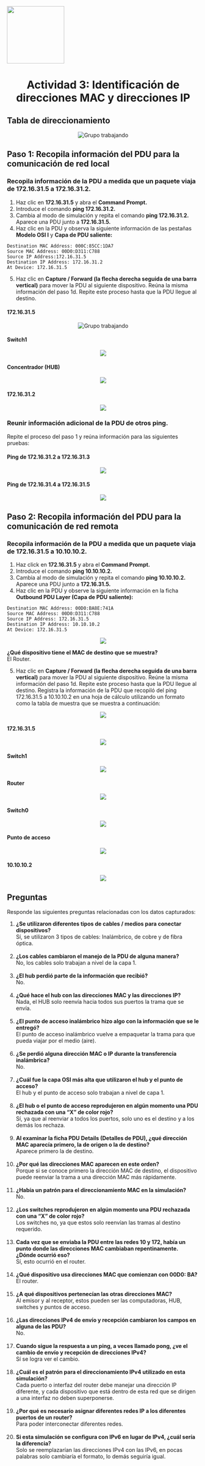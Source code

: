 <p align="left">
  <img src="https://semanadelcannabis.cayetano.edu.pe/assets/img/logo-upch.png" width="150">
  <h1 align="center">Actividad 3: Identificación de direcciones MAC y direcciones IP</h1>
</p>

## Tabla de direccionamiento
<p align= "center">
  <img src="https://github.com/EdwinJaraOFC/CDRGrupo5/assets/150296803/23c23cb3-7020-4f17-9505-127808b42830" alt="Grupo trabajando"  />
</p>

## Paso 1: Recopila información del PDU para la comunicación de red local

### Recopila información de la PDU a medida que un paquete viaja de 172.16.31.5 a 172.16.31.2.

1. Haz clic en **172.16.31.5** y abra el **Command Prompt.**
2. Introduce el comando **ping 172.16.31.2.**
3. Cambia al modo de simulación y repita el comando **ping 172.16.31.2.** Aparece una PDU junto a **172.16.31.5.**
4. Haz clic en la PDU y observa la siguiente información de las pestañas **Modelo OSI I** y **Capa de PDU saliente:**
```
Destination MAC Address: 000C:85CC:1DA7
Source MAC Address: 00D0:D311:C788
Source IP Address:172.16.31.5
Destination IP Address: 172.16.31.2
At Device: 172.16.31.5
```
5. Haz clic en **Capture / Forward (la flecha derecha seguida de una barra vertical)** para mover la PDU al siguiente dispositivo. Reúna la misma información del paso 1d. Repite este proceso hasta que la PDU llegue al destino.

#### 172.16.31.5
<p align= "center">
  <img src="https://github.com/EdwinJaraOFC/CDRGrupo5/assets/150296803/ab6ec817-847c-41cd-8662-b5233495fb69" alt="Grupo trabajando" />
</p>

#### Switch1
<p align= "center">
  <img src="https://github.com/EdwinJaraOFC/CDRGrupo5/assets/150296803/ecf3dc79-6835-432b-8093-5bd62fd9c039">
</p>

#### Concentrador (HUB)
<p align= "center">
  <img src="https://github.com/EdwinJaraOFC/CDRGrupo5/assets/150296803/1d280728-e507-416e-b59e-35b650a03a95">
</p>

#### 172.16.31.2
<p align= "center">
  <img src="https://github.com/EdwinJaraOFC/CDRGrupo5/assets/150296803/bf0351d6-947e-439e-914b-591840cd16dd">
</p>

### Reunir información adicional de la PDU de otros ping.
Repite el proceso del paso 1 y reúna información para las siguientes pruebas:

#### Ping de 172.16.31.2 a 172.16.31.3
<p align= "center">
  <img src="https://github.com/EdwinJaraOFC/CDRGrupo5/assets/150296803/be08a1e1-c032-44e7-b474-5fad2977f846">
</p>

#### Ping de 172.16.31.4 a 172.16.31.5
<p align= "center">
  <img src="https://github.com/EdwinJaraOFC/CDRGrupo5/assets/150296803/aa81520e-5f11-4af1-8c03-9131da8c1a5e">
</p>

## Paso 2: Recopila información del PDU para la comunicación de red remota

### Recopila información de la PDU a medida que un paquete viaja de 172.16.31.5 a 10.10.10.2. 
1. Haz click en **172.16.31.5** y abra el **Command Prompt.**
2. Introduce el comando **ping 10.10.10.2.**
3. Cambia al modo de simulación y repita el comando **ping 10.10.10.2.** Aparece una PDU junto a **172.16.31.5.**
4. Haz clic en la PDU y observe la siguiente información en la ficha **Outbound PDU Layer (Capa de PDU saliente):**
```
Destination MAC Address: 00D0:BA8E:741A
Source MAC Address: 00D0:D311:C788
Source IP Address: 172.16.31.5
Destination IP Address: 10.10.10.2
At Device: 172.16.31.5
```
<p align= "center">
  <img src="https://github.com/EdwinJaraOFC/CDRGrupo5/assets/150296803/a31f8b70-f606-4c1c-a5df-24a7d92ac239">
</p>

**¿Qué dispositivo tiene el MAC de destino que se muestra?** <br>El Router.

5. Haz clic en **Capture / Forward (la flecha derecha seguida de una barra vertical)** para mover la PDU al siguiente dispositivo. Reúne la misma información del paso 1d. Repite este proceso hasta que la PDU llegue al destino. Registra la información de la PDU que recopiló del ping 172.16.31.5 a 10.10.10.2 en una hoja de cálculo utilizando un formato como la tabla de muestra que se muestra a continuación: 
<p align= "center">
  <img src="https://github.com/EdwinJaraOFC/CDRGrupo5/assets/150296803/283a7045-38d1-4211-8086-b0d5b82ac1b7">
</p>

#### 172.16.31.5
<p align= "center">
  <img src="https://github.com/EdwinJaraOFC/CDRGrupo5/assets/150296803/959e2e8a-97f7-46bc-a5a5-081f5b6c017c">
</p>

#### Switch1
<p align= "center">
  <img src="https://github.com/EdwinJaraOFC/CDRGrupo5/assets/150296803/a16c6a48-5fa0-4551-b3ca-1251255b999a">
</p>

#### Router
<p align= "center">
  <img src="https://github.com/EdwinJaraOFC/CDRGrupo5/assets/150296803/59c652c9-9452-49fa-85f7-757f85f07fe7">
</p>

#### Switch0
<p align= "center">
  <img src="https://github.com/EdwinJaraOFC/CDRGrupo5/assets/150296803/c1ae9f1d-4d35-4916-8783-b2fb8981f1f5">
</p>

#### Punto de acceso
<p align= "center">
  <img src="https://github.com/EdwinJaraOFC/CDRGrupo5/assets/150296803/1578f351-8cb1-44c2-bd5a-93fc7a6f834f">
</p>

#### 10.10.10.2
<p align= "center">
  <img src="https://github.com/EdwinJaraOFC/CDRGrupo5/assets/150296803/8f492934-35b0-4ae7-88b6-ef357b4d3f94">
</p>

## Preguntas
Responde las siguientes preguntas relacionadas con los datos capturados:
1. **¿Se utilizaron diferentes tipos de cables / medios para conectar dispositivos?** <br>Sí, se utilizaron 3 tipos de cables: Inalámbrico, de cobre y de fibra óptica.<br><br>
2. **¿Los cables cambiaron el manejo de la PDU de alguna manera?** <br>No, los cables solo trabajan a nivel de la capa 1.<br><br>
3. **¿El hub perdió parte de la información que recibió?** <br>No.<br><br>
4. **¿Qué hace el hub con las direcciones MAC y las direcciones IP?** <br>Nada, el HUB solo reenvía hacia todos sus puertos la trama que se envía.<br><br>
5. **¿El punto de acceso inalámbrico hizo algo con la información que se le entregó?** <br>El punto de acceso inalámbrico vuelve a empaquetar la trama para que pueda viajar por el medio (aire).<br><br>
6. **¿Se perdió alguna dirección MAC o IP durante la transferencia inalámbrica?** <br>No.<br><br>
7. **¿Cuál fue la capa OSI más alta que utilizaron el hub y el punto de acceso?** <br>El hub y el punto de acceso solo trabajan a nivel de capa 1.<br><br>
8. **¿El hub o el punto de acceso reprodujeron en algún momento una PDU rechazada con una “X” de color rojo?** <br>Sí, ya que al reenviar a todos los puertos, solo uno es el destino y a los demás los rechaza.<br><br>
9. **Al examinar la ficha PDU Details (Detalles de PDU), ¿qué dirección MAC aparecía primero, la de origen o la de destino?** <br>Aparece primero la de destino.<br><br>
10. **¿Por qué las direcciones MAC aparecen en este orden?** <br>Porque si se conoce primero la dirección MAC de destino, el dispositivo puede reenviar la trama a una dirección MAC más rápidamente.<br><br>
11. **¿Había un patrón para el direccionamiento MAC en la simulación?** <br>No.<br><br>
12. **¿Los switches reprodujeron en algún momento una PDU rechazada con una “X” de color rojo?** <br>Los switches no, ya que estos solo reenvían las tramas al destino requerido.<br><br>
13. **Cada vez que se enviaba la PDU entre las redes 10 y 172, había un punto donde las direcciones MAC cambiaban repentinamente. ¿Dónde ocurrió eso?** <br>Sí, esto ocurrió en el router.<br><br>
14. **¿Qué dispositivo usa direcciones MAC que comienzan con 00D0: BA?** <br>El router.<br><br>
15. **¿A qué dispositivos pertenecían las otras direcciones MAC?** <br>Al emisor y al receptor, estos pueden ser las computadoras, HUB, switches y puntos de acceso.<br><br>
16. **¿Las direcciones IPv4 de envío y recepción cambiaron los campos en alguna de las PDU?** <br>No.<br><br>
17. **Cuando sigue la respuesta a un ping, a veces llamado pong, ¿ve el cambio de envío y recepción de direcciones IPv4?** <br>Sí se logra ver el cambio.<br><br>
18. **¿Cuál es el patrón para el direccionamiento IPv4 utilizado en esta simulación?** <br>Cada puerto o interfaz del router debe manejar una dirección IP diferente, y cada dispositivo que está dentro de esta red que se dirigen a una interfaz no deben superponerse.<br><br>
19. **¿Por qué es necesario asignar diferentes redes IP a los diferentes puertos de un router?** <br>Para poder interconectar diferentes redes.<br><br>
20. **Si esta simulación se configura con IPv6 en lugar de IPv4, ¿cuál sería la diferencia?** <br>Solo se reemplazarían las direcciones IPv4 con las IPv6, en pocas palabras solo cambiaría el formato, lo demás seguiría igual.<br>
